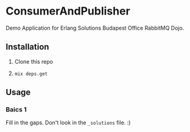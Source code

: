# ConsumerAndPublisher

Demo Application for Erlang Solutions Budapest Office RabbitMQ Dojo.

## Installation

1. Clone this repo

2. `mix deps.get` 

## Usage 

### Baics 1

Fill in the gaps. Don't look in the `_solutions` file. :)